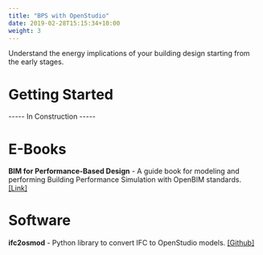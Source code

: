 ```yaml
---
title: "BPS with OpenStudio"
date: 2019-02-28T15:15:34+10:00
weight: 3
---
```


Understand the energy implications of your building design starting from the early stages.

# Getting Started
----- In Construction -----

# E-Books
**BIM for Performance-Based Design** - A guide book for modeling and performing Building Performance Simulation with OpenBIM standards. <a href="https://chenkianwee.github.io/bim4pbd" target="_blank">[Link]</a>

# Software
**ifc2osmod** - Python library to convert IFC to OpenStudio models. <a href="https://github.com/chenkianwee/ifc2osmod" target="_blank">[Github]</a>


